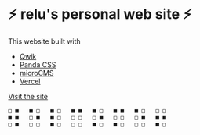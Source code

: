 # ⚡️ relu's personal web site ⚡️

This website built with

- [Qwik](https://qwik.builder.io)
- [Panda CSS](https://panda-css.com)
- [microCMS](https://microcms.io)
- [Vercel](https://vercel.com)

[Visit the site](https://relu.pages.dev)

```
□ ■   ■ □   ■ □   ■ ■   ■ □   ■ ■   ■ □   □ □
■ ■   □ ■   ■ □   □ □   □ ■   □ □   □ ■   ■ ■
□ ■   □ □   ■ □   □ □   ■ □   ■ □   □ □   ■ □
```
